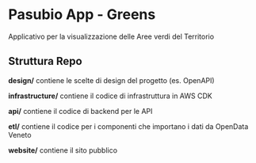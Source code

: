 # Pasubio App - Greens

Applicativo per la visualizzazione delle Aree verdi del Territorio

## Struttura Repo

**design/** contiene le scelte di design del progetto (es. OpenAPI)

**infrastructure/** contiene il codice di infrastruttura in AWS CDK

**api/** contiene il codice di backend per le API

**etl/** contiene il codice per i componenti che importano i dati da OpenData Veneto

**website/** contiene il sito pubblico
